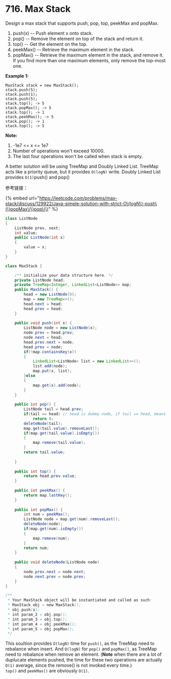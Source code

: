 # 716. Max Stack



Design a max stack that supports push, pop, top, peekMax and popMax.

1. push\(x\) -- Push element x onto stack.
2. pop\(\) -- Remove the element on top of the stack and return it.
3. top\(\) -- Get the element on the top.
4. peekMax\(\) -- Retrieve the maximum element in the stack.
5. popMax\(\) -- Retrieve the maximum element in the stack, and remove it. If you find more than one maximum elements, only remove the top-most one.

**Example 1:**  


```text
MaxStack stack = new MaxStack();
stack.push(5); 
stack.push(1);
stack.push(5);
stack.top(); -> 5
stack.popMax(); -> 5
stack.top(); -> 1
stack.peekMax(); -> 5
stack.pop(); -> 1
stack.top(); -> 5
```

**Note:**  


1. -1e7 &lt;= x &lt;= 1e7
2. Number of operations won't exceed 10000.
3. The last four operations won't be called when stack is empty.

 A better solution will be using TreeMap and Doubly Linked List. TreeMap acts like a priority queue, but it provides `O(logN)` write. Doubly Linked List provides `O(1)`push\(\) and pop\(\)

参考链接：

{% embed url="https://leetcode.com/problems/max-stack/discuss/129922/Java-simple-solution-with-strict-O\(logN\)-push\(\)popMax\(\)pop\(\)" %}

```java
class ListNode
{
    ListNode prev, next;
    int value;
    public ListNode(int x)
    {
        value = x;
    }
}

class MaxStack {

    /** initialize your data structure here. */
    private ListNode head;
    private TreeMap<Integer, LinkedList<ListNode>> map;
    public MaxStack() {
        head = new ListNode(0);
        map = new TreeMap<>();
        head.next = head;
        head.prev = head;
    }
    
    public void push(int x) {
        ListNode node = new ListNode(x);
        node.prev = head.prev;
        node.next = head;
        head.prev.next = node;
        head.prev = node;
        if(!map.containsKey(x))
        {
            LinkedList<ListNode> list = new LinkedList<>();
            list.add(node);
            map.put(x, list);
        }else
        {
            map.get(x).add(node);
        }
    }
    
    public int pop() {
        ListNode tail = head.prev;
        if(tail == head) // head is dummy node, if tail == head, means no element is in the stack.
            return 0;
        deleteNode(tail);
        map.get(tail.value).removeLast();
        if(map.get(tail.value).isEmpty())
        {
            map.remove(tail.value);
        }
        return tail.value;
        
    }
    
    public int top() {
        return head.prev.value;
    }
    
    public int peekMax() {
        return map.lastKey();
    }
    
    public int popMax() {
        int num = peekMax();
        ListNode node = map.get(num).removeLast();
        deleteNode(node);
        if(map.get(num).isEmpty())
        {
            map.remove(num);
        }
        return num;
    }
    
    public void deleteNode(ListNode node)
    {
        node.prev.next = node.next;
        node.next.prev = node.prev;
    }
}

/**
 * Your MaxStack object will be instantiated and called as such:
 * MaxStack obj = new MaxStack();
 * obj.push(x);
 * int param_2 = obj.pop();
 * int param_3 = obj.top();
 * int param_4 = obj.peekMax();
 * int param_5 = obj.popMax();
 */
```

 This soultion provides `O(logN)` time for `push()`, as the TreeMap need to rebalance when insert. And `O(logN)` for `pop()` and `popMax()`, as TreeMap need to rebalance when remove an element. \(**Note** when there are a lot of duplucate elements pushed, the time for these two operations are actually `O(1)` average, since the remove\(\) is not invoked every time.\)  
`top()` and `peekMax()` are obviously `O(1)`.

